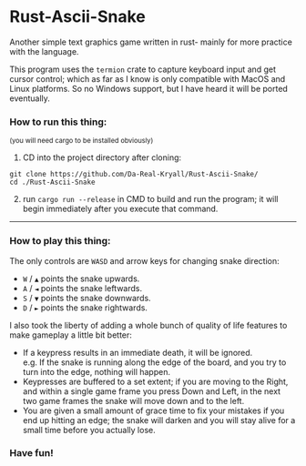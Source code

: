 # Rust-Ascii-Snake
Another simple text graphics game written in rust- mainly for more practice with the language.

This program uses the `termion` crate to capture keyboard input and get cursor control; which as far as I know is only compatible with MacOS and Linux platforms.
So no Windows support, but I have heard it will be ported eventually.

### How to run this thing: 
<sup>(you will need cargo to be installed obviously) </sup>
1. CD into the project directory after cloning:
  ```
  git clone https://github.com/Da-Real-Kryall/Rust-Ascii-Snake/
  cd ./Rust-Ascii-Snake
  ```

2. run `cargo run --release` in CMD to build and run the program; it will begin immediately after you execute that command.

---

### How to play this thing:

The only controls are `WASD` and arrow keys for changing snake direction:
- `W` / `▲` points the snake upwards.
- `A` / `◄` points the snake leftwards.
- `S` / `▼` points the snake downwards.
- `D` / `►` points the snake rightwards.

I also took the liberty of adding a whole bunch of quality of life features to make gameplay a little bit better:
* If a keypress results in an immediate death, it will be ignored. <br>
  e.g. If the snake is running along the edge of the board, and you try to turn into the edge, nothing will happen.
* Keypresses are buffered to a set extent; if you are moving to the Right, and within a single game frame you press Down and Left, in the next two game frames the snake will move down and to the left.
* You are given a small amount of grace time to fix your mistakes if you end up hitting an edge; the snake will darken and you will stay alive for a small time before you actually lose.


### Have fun!
